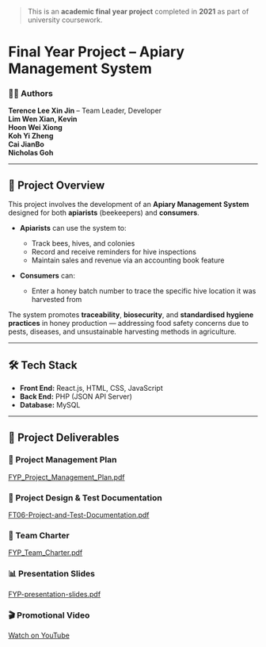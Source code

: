 > This is an **academic final year project** completed in **2021** as part of university coursework.

# Final Year Project – Apiary Management System

### 👨‍💻 Authors
**Terence Lee Xin Jin** – Team Leader, Developer <br/>
**Lim Wen Xian, Kevin**<br/>
**Hoon Wei Xiong**<br/>
**Koh Yi Zheng**<br/>
**Cai JianBo**<br/>
**Nicholas Goh**

---

## 📘 Project Overview

This project involves the development of an **Apiary Management System** designed for both **apiarists** (beekeepers) and **consumers**.

- **Apiarists** can use the system to:
  - Track bees, hives, and colonies
  - Record and receive reminders for hive inspections
  - Maintain sales and revenue via an accounting book feature

- **Consumers** can:
  - Enter a honey batch number to trace the specific hive location it was harvested from

The system promotes **traceability**, **biosecurity**, and **standardised hygiene practices** in honey production — addressing food safety concerns due to pests, diseases, and unsustainable harvesting methods in agriculture.

---

## 🛠️ Tech Stack

- **Front End:** React.js, HTML, CSS, JavaScript  
- **Back End:** PHP (JSON API Server)  
- **Database:** MySQL  

---

## 📂 Project Deliverables

### 📌 Project Management Plan
[FYP_Project_Management_Plan.pdf](https://github.com/user-attachments/files/20026395/FT06_Project_Management_Plan.pdf)

### 🧪 Project Design & Test Documentation
[FT06-Project-and-Test-Documentation.pdf](https://github.com/user-attachments/files/20026406/FT06-Project-Documentation.pdf)

### 🤝 Team Charter
[FYP_Team_Charter.pdf](https://github.com/user-attachments/files/20026402/FT06_Team_Charter.pdf)

### 📊 Presentation Slides
[FYP-presentation-slides.pdf](https://github.com/user-attachments/files/20026421/FYP-presentation-slides.pdf)

### 🎬 Promotional Video
[Watch on YouTube](https://youtu.be/Y8zi7h8VXGk)
